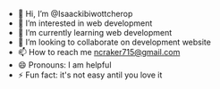 - 👋 Hi, I’m @Isaackibiwottcherop
- 👀 I’m interested in web development 
- 🌱 I’m currently learning web development 
- 💞️ I’m looking to collaborate on development website 
- 📫 How to reach me ncraker715@gmail.com
- 😄 Pronouns: I am helpful 
- ⚡ Fun fact: it's not easy antil you love it

<!---
Isaackibiwottcherop/Isaackibiwottcherop is a ✨ special ✨ repository because its `README.md` (this file) appears on your GitHub profile.
-🙏Be blessed 
